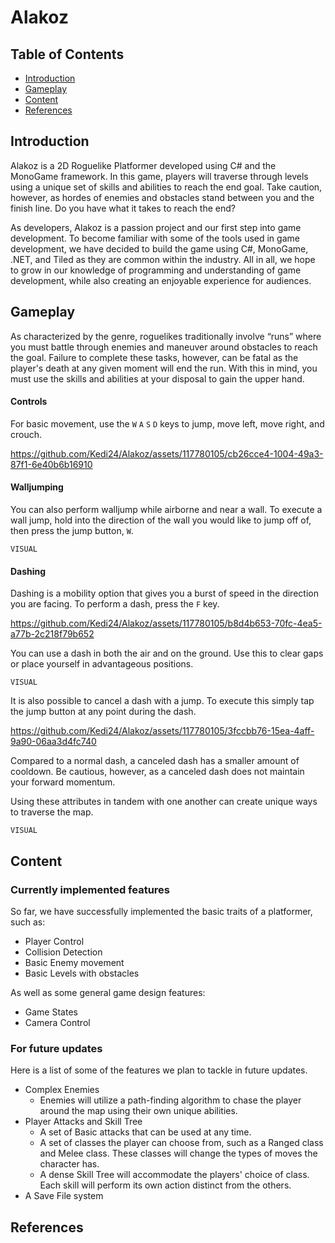 Alakoz
===

## Table of Contents

* [Introduction](#introduction)
* [Gameplay](#gameplay)
* [Content](#content)
* [References](#references)

## Introduction <a name ="introduction"></a>
Alakoz is a 2D Roguelike Platformer developed using C# and the MonoGame framework. In this game, players will traverse through levels using a unique set of skills and abilities to reach the end goal. Take caution, however, as hordes of enemies and obstacles stand between you and the finish line. Do you have what it takes to reach the end?

As developers, Alakoz is a passion project and our first step into game development. To become familiar with some of the tools used in game development, we have decided to build the game using C#, MonoGame, .NET, and Tiled as they are common within the industry. All in all, we hope to grow in our knowledge of programming and understanding of game development, while also creating an enjoyable experience for audiences.

## Gameplay <a name ="gameplay"></a>
As characterized by the genre, roguelikes traditionally involve “runs” where you must battle through enemies and maneuver around obstacles to reach the goal. Failure to complete these tasks, however, can be fatal as the player's death at any given moment will end the run. With this in mind, you must use the skills and abilities at your disposal to gain the upper hand.


#### Controls
For basic movement, use the `W` `A` `S` `D` keys to jump, move left, move right, and crouch.

https://github.com/Kedi24/Alakoz/assets/117780105/cb26cce4-1004-49a3-87f1-6e40b6b16910

#### Walljumping
You can also perform walljump while airborne and near a wall. To execute a wall jump, hold into the direction of the wall you would like to jump off of, then press the jump button, `W`.

    VISUAL

#### Dashing
Dashing is a mobility option that gives you a burst of speed in the direction you are facing. To perform a dash, press the `F` key. 
    
https://github.com/Kedi24/Alakoz/assets/117780105/b8d4b653-70fc-4ea5-a77b-2c218f79b652

You can use a dash in both the air and on the ground. Use this to clear gaps or place yourself in advantageous positions.
    
    VISUAL

It is also possible to cancel a dash with a jump. To execute this simply tap the jump button at any point during the dash. 

https://github.com/Kedi24/Alakoz/assets/117780105/3fccbb76-15ea-4aff-9a90-06aa3d4fc740

Compared to a normal dash, a canceled dash has a smaller amount of cooldown. Be cautious, however, as a canceled dash does not maintain your forward momentum. 

Using these attributes in tandem with one another can create unique ways to traverse the map.
    
    VISUAL

## Content <a name ="content"></a>

### Currently implemented features

So far, we have successfully implemented the basic traits of a platformer, such as:

* Player Control
* Collision Detection
* Basic Enemy movement
* Basic Levels with obstacles

As well as some general game design features: 
* Game States 
* Camera Control

### For future updates
Here is a list of some of the features we plan to tackle in future updates.
* Complex Enemies
    * Enemies will utilize a path-finding algorithm to chase the player around the map using their own unique abilities.
* Player Attacks and Skill Tree
    * A set of Basic attacks that can be used at any time.
    * A set of classes the player can choose from, such as a Ranged class and Melee class. These classes will change the types of moves the character has.
    * A dense Skill Tree will accommodate the players' choice of class. Each skill will perform its own action distinct from the others. 
* A Save File system

## References <a name="references"></a>
